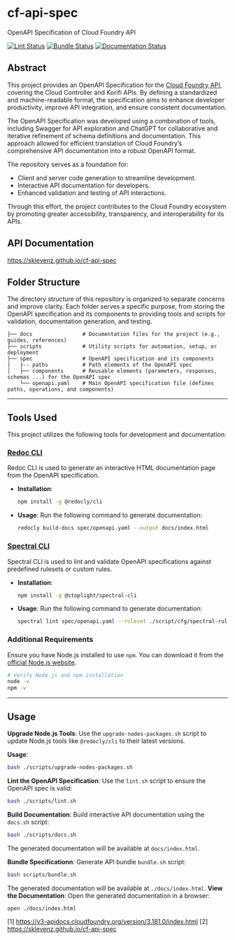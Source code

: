 # cf-api-spec

OpenAPI Specification of Cloud Foundry API

[![Lint Status](https://github.com/sklevenz/cf-api-spec/actions/workflows/lint.yaml/badge.svg)](https://github.com/sklevenz/cf-api-spec/actions)
[![Bundle Status](https://github.com/sklevenz/cf-api-spec/actions/workflows/bundle.yaml/badge.svg)](https://github.com/sklevenz/cf-api-spec/actions)
[![Documentation Status](https://github.com/sklevenz/cf-api-spec/actions/workflows/docs.yaml/badge.svg)](https://github.com/sklevenz/cf-api-spec/actions)

## Abstract

This project provides an OpenAPI Specification for the [Cloud Foundry API](https://v3-apidocs.cloudfoundry.org/version/3.181.0/index.html), covering the Cloud Controller and Korifi APIs. By defining a standardized and machine-readable format, the specification aims to enhance developer productivity, improve API integration, and ensure consistent documentation.

The OpenAPI Specification was developed using a combination of tools, including Swagger for API exploration and ChatGPT for collaborative and iterative refinement of schema definitions and documentation. This approach allowed for efficient translation of Cloud Foundry’s comprehensive API documentation into a robust OpenAPI format.

The repository serves as a foundation for:

* Client and server code generation to streamline development.
* Interactive API documentation for developers.
* Enhanced validation and testing of API interactions.

Through this effort, the project contributes to the Cloud Foundry ecosystem by promoting greater accessibility, transparency, and interoperability for its APIs.

## API Documentation

https://sklevenz.github.io/cf-api-spec

## Folder Structure

The directory structure of this repository is organized to separate concerns and improve clarity. Each folder serves a specific purpose, from storing the OpenAPI specification and its components to providing tools and scripts for validation, documentation generation, and testing.


```plaintext
├── docs                # Documentation files for the project (e.g., guides, references)
├── scripts             # Utility scripts for automation, setup, or deployment
├── spec                # OpenAPI specification and its components
|   ├-- paths           # Path elements of the OpenAPI spec
│   ├── components      # Reusable elements (parameters, responses, schemas ...) for the OpenAPI spec
    └── openapi.yaml    # Main OpenAPI specification file (defines paths, operations, and components)
```
---

## Tools Used

This project utilizes the following tools for development and documentation:

### [Redoc CLI](https://github.com/Redocly/redoc)

Redoc CLI is used to generate an interactive HTML documentation page from the OpenAPI specification.

- **Installation**:
  ```bash
  npm install -g @redocly/cli
  ```

- **Usage**:
  Run the following command to generate documentation:
  ```bash
  redocly build-docs spec/openapi.yaml --output docs/index.html
  ```

### [Spectral CLI](https://github.com/stoplightio/spectral)

Spectral CLI is used to lint and validate OpenAPI specifications against predefined rulesets or custom rules.

- **Installation**:
  ```bash
  npm install -g @stoplight/spectral-cli

- **Usage**:
  Run the following command to generate documentation:
  ```bash
  spectral lint spec/openapi.yaml --ruleset ./script/cfg/spectral-ruleset.yaml
  ```

### Additional Requirements
Ensure you have Node.js installed to use `npm`. You can download it from the [official Node.js website](https://nodejs.org/).

```bash
# Verify Node.js and npm installation
node -v
npm -v
```

---

## Usage

**Upgrade Node.js Tools**:
   Use the `upgrade-nodes-packages.sh` script to update Node.js tools like `@redocly/cli` to their latest versions.

   **Usage**:
   ```bash
   bash ./scripts/upgrade-nodes-packages.sh
   ```

**Lint the OpenAPI Specification**:
   Use the `lint.sh` script to ensure the OpenAPI spec is valid:
   ```bash
   bash ./scripts/lint.sh
   ```

**Build Documentation**:
   Build interactive API documentation using the `docs.sh` script:
   ```bash
   bash ./scripts/docs.sh
   ```

   The generated documentation will be available at `docs/index.html`.

**Bundle Specificationn**:
   Generate API bundle `bundle.sh` script:
   ```bash
   bash scripts/bundle.sh
   ```

   The generated documentation will be available at `./docs/index.html`.
**View the Documentation**:
   Open the generated documentation in a browser:
   ```bash
   open ./docs/index.html
   ```

[1] https://v3-apidocs.cloudfoundry.org/version/3.181.0/index.html
[2] https://sklevenz.github.io/cf-api-spec
